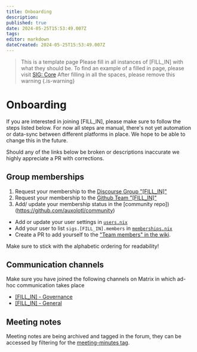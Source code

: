 ```yaml
---
title: Onboarding
description: 
published: true
date: 2024-05-25T15:53:49.007Z
tags: 
editor: markdown
dateCreated: 2024-05-25T15:53:49.007Z
---
```


> This is a template page
> Please fill in all instances of [FILL_IN] with what they should be.
> To find an example of a filled in page, please visit [SIG: Core](/community/core/onboarding)
> After filling in all the spaces, please remove this warning
{.is-warning}
# Onboarding

If you are interested in joining [FILL_IN], please make sure to follow the steps listed below. For now all steps are manual, there's not yet automation or data-sync between different platforms in place. We hope to be able to change this in the future.

Should any of the links below be broken or descriptions inaccurate we highly appreciate a PR with corrections.

## Group memberships
1) Request your membership to the [Discourse Group "[FILL_IN]"](https://forum.aux.computer/g/[FILL_IN]/)
2) Request your membership to the [Github Team "[FILL_IN]"](https://github.com/orgs/auxolotl/teams/[FILL_IN])
3) Add/ update your membership status in the [community repo])(https://github.com/auxolotl/community)
  - Add or update your user settings in [`users.nix`](https://github.com/auxolotl/community/blob/main/users.nix)
  - Add your user to list `sigs.[FILL_IN].members` in [`memberships.nix`](https://github.com/auxolotl/community/blob/main/memberships.nix)
  - Create a PR to add yourself to the ["Team members" in the wiki]([FILL_IN]).

  Make sure to stick with the alphabetic ordering for readability!

## Communication channels
Make sure you have joined the following channels on Matrix in which ad-hoc communication takes place
- [[FILL_IN] - Governance](https://matrix.to/#/#[FILL_IN]-GOV:auxolotl.org)
- [[FILL_IN] - General](https://matrix.to/#/#[FILL_IN]-GEN:auxolotl.org)

## Meeting notes
Meeting notes are being archived and tagged in the forum, they can be accessed by filtering for the [meeting-minutes tag]([FILL_IN]).
